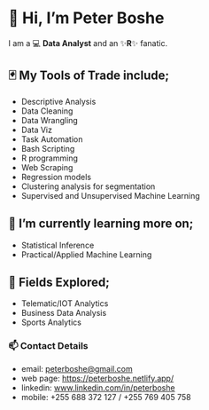 # 👋 Hi, I’m Peter Boshe
I am a :computer: **Data Analyst** and an :sparkles:**R**:sparkles: fanatic.

## :black_joker: My Tools of Trade include;
- Descriptive Analysis
- Data Cleaning
- Data Wrangling
- Data Viz
- Task Automation
- Bash Scripting
- R programming
- Web Scraping
- Regression models
- Clustering analysis for segmentation
- Supervised and Unsupervised Machine Learning

## 🌱 I’m currently learning more on;
- Statistical Inference
- Practical/Applied Machine Learning


## :telescope: Fields Explored;
- Telematic/IOT Analytics
- Business Data Analysis
- Sports Analytics

### 📫 Contact Details
- email: peterboshe@gmail.com 
- web page: https://peterboshe.netlify.app/
- linkedin: www.linkedin.com/in/peterboshe
- mobile: +255 688 372 127 / +255 769 405 758

<!---
PeterTOC/PeterTOC is a ✨ special ✨ repository because its `README.md` (this file) appears on your GitHub profile.
You can click the Preview link to take a look at your changes.
--->
